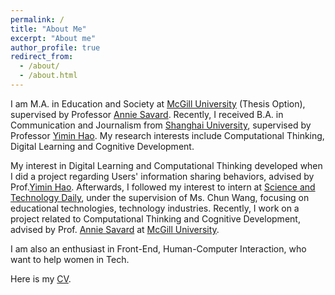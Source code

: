 ```yaml
---
permalink: /
title: "About Me"
excerpt: "About me"
author_profile: true
redirect_from: 
  - /about/
  - /about.html
---
```


I am M.A. in Education and Society at [McGill University](https://www.mcgill.ca/) (Thesis Option), supervised by Professor [Annie Savard](https://www.mcgill.ca/dise/annie-savard). Recently, I received B.A. in Communication and Journalism from [Shanghai University](https://www.shu.edu.cn/), supervised by Professor [Yimin Hao](https://baike.baidu.com/item/%E9%83%9D%E4%B8%80%E6%B0%91/3922983). My research interests include Computational Thinking, Digital Learning and Cognitive Development.



My interest in Digital Learning and Computational Thinking developed when I did a project regarding Users' information sharing behaviors, advised by Prof.[Yimin Hao](https://baike.baidu.com/item/%E9%83%9D%E4%B8%80%E6%B0%91/3922983/). Afterwards, I followed my interest to intern at [Science and Technology Daily](https://en.wikipedia.org/wiki/Science_and_Technology_Daily), under the supervision of Ms. Chun Wang, focusing on educational technologies, technology industries. Recently, I work on a project related to Computational Thinking and Cognitive Development, advised by Prof. [Annie Savard](https://www.mcgill.ca/dise/annie-savard) at [McGill University](https://www.mcgill.ca/).



I am also an enthusiast in Front-End, Human-Computer Interaction, who want to help women in Tech.



Here is my [CV](https://drive.google.com/file/d/1Z-BaBxB-BvuXBTHP2bMAfpRBfIiavh-x/view?usp=sharing).
